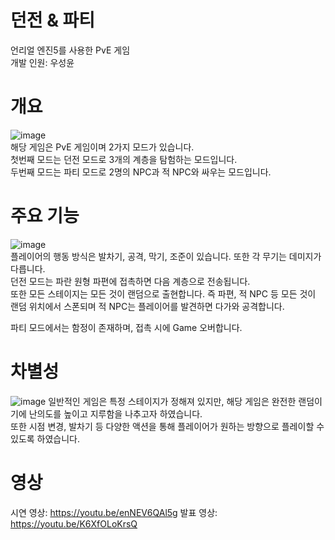 # 던전 & 파티
언리얼 엔진5를 사용한 PvE 게임   
개발 인원: 우성윤   

# 개요
![image](https://github.com/user-attachments/assets/c6cc12c9-f7f5-49ad-ab8a-b976f6116948)   
해당 게임은 PvE 게임이며 2가지 모드가 있습니다.   
첫번째 모드는 던전 모드로 3개의 계층을 탐험하는 모드입니다.   
두번째 모드는 파티 모드로 2명의 NPC과 적 NPC와 싸우는 모드입니다.   

# 주요 기능
![image](https://github.com/user-attachments/assets/80053b12-daaf-40b3-bf43-b4661becc43e)   
플레이어의 행동 방식은 발차기, 공격, 막기, 조준이 있습니다. 또한 각 무기는 데미지가 다릅니다.   
던전 모드는 파란 원형 파편에 접촉하면 다음 계층으로 전송됩니다.   
또한 모든 스테이지는 모든 것이 랜덤으로 출현합니다. 즉 파편, 적 NPC 등 모든 것이 랜덤 위치에서 스폰되며 적 NPC는 플레이어를 발견하면 다가와 공격합니다.   

파티 모드에서는 함정이 존재하며, 접촉 시에 Game 오버합니다.

# 차별성
![image](https://github.com/user-attachments/assets/9d68249c-b2b0-4354-afcf-9c96d1039cb7)
일반적인 게임은 특정 스테이지가 정해져 있지만, 해당 게임은 완전한 랜덤이기에 난의도를 높이고 지루함을 나추고자 하였습니다.   
또한 시점 변경, 발차기 등 다양한 액션을 통해 플레이어가 원하는 방향으로 플레이할 수 있도록 하였습니다.   

# 영상
시연 영상: https://youtu.be/enNEV6QAl5g
발표 영상: https://youtu.be/K6XfOLoKrsQ
